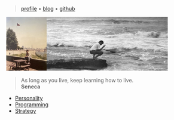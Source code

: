 > [profile](/profile)
> &bull; [blog](/blog)
> &bull; [github](https://github.com/rubocode)

![banner](/photos/banner.png)

> As long as you live, keep learning how to live.  
> **Seneca**

* [Personality](/mbti)
* [Programming](/programming)
* [Strategy](/strategy)
